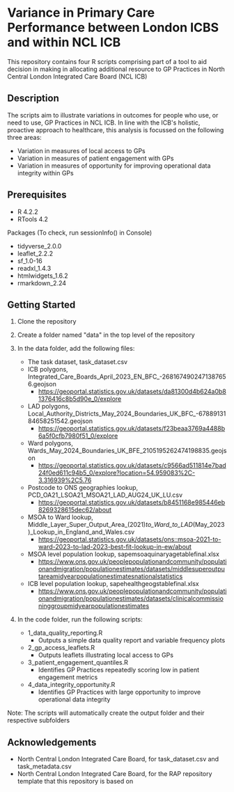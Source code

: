 # Variance in Primary Care Performance between London ICBS and within NCL ICB

This repository contains four R scripts comprising part of a tool to aid decision in making in allocating additional resource to GP Practices in North Central London Integrated Care Board (NCL ICB)

## Description

The scripts aim to illustrate variations in outcomes for people who use, or need to use, GP Practices in NCL ICB.
In line with the ICB's holistic, proactive approach to healthcare, this analysis is focussed on the following three areas:

* Variation in measures of local access to GPs
* Variation in measures of patient engagement with GPs
* Variation in measures of opportunity for improving operational data integrity within GPs

## Prerequisites

* R 4.2.2
* RTools 4.2

Packages (To check, run sessionInfo() in Console)

* tidyverse_2.0.0
* leaflet_2.2.2
* sf_1.0-16
* readxl_1.4.3
* htmlwidgets_1.6.2
* rmarkdown_2.24

## Getting Started

1. Clone the repository

2. Create a folder named "data" in the top level of the repository

3. In the data folder, add the following files:

	* The task dataset, task_dataset.csv
	* ICB polygons, Integrated_Care_Boards_April_2023_EN_BFC_-2681674902471387656.geojson
		* https://geoportal.statistics.gov.uk/datasets/da81300d4b624a0b81376416c8b5d90e_0/explore
	* LAD polygons, Local_Authority_Districts_May_2024_Boundaries_UK_BFC_-6788913184658251542.geojson
		* https://geoportal.statistics.gov.uk/datasets/f23beaa3769a4488b6a5f0cfb7980f51_0/explore
	* Ward polygons, Wards_May_2024_Boundaries_UK_BFE_2105195262474198835.geojson
		* https://geoportal.statistics.gov.uk/datasets/c9566ad511814e7bad24f0ed611c94b5_0/explore?location=54.959083%2C-3.316939%2C5.76
	* Postcode to ONS geographies lookup, PCD_OA21_LSOA21_MSOA21_LAD_AUG24_UK_LU.csv
		* https://geoportal.statistics.gov.uk/datasets/b8451168e985446eb8269328615dec62/about
	* MSOA to Ward lookup, Middle_Layer_Super_Output_Area_(2021)_to_Ward_to_LAD_(May_2023)_Lookup_in_England_and_Wales.csv
		* https://geoportal.statistics.gov.uk/datasets/ons::msoa-2021-to-ward-2023-to-lad-2023-best-fit-lookup-in-ew/about
	* MSOA level population lookup, sapemsoaquinaryagetablefinal.xlsx
		* https://www.ons.gov.uk/peoplepopulationandcommunity/populationandmigration/populationestimates/datasets/middlesuperoutputareamidyearpopulationestimatesnationalstatistics
	* ICB level population lookup, sapehealthgeogstablefinal.xlsx
		* https://www.ons.gov.uk/peoplepopulationandcommunity/populationandmigration/populationestimates/datasets/clinicalcommissioninggroupmidyearpopulationestimates

4. In the code folder, run the following scripts:

	* 1_data_quality_reporting.R
		* Outputs a simple data quality report and variable frequency plots
	* 2_gp_access_leaflets.R 
		* Outputs leaflets illustrating local access to GPs
	* 3_patient_engagement_quantiles.R 
		* Identifies GP Practices repeatedly scoring low in patient engagement metrics
	* 4_data_integrity_opportunity.R 
		* Identifies GP Practices with large opportunity to improve operational data integrity

Note: The scripts will automatically create the output folder and their respective subfolders

## Acknowledgements
- North Central London Integrated Care Board, for task_dataset.csv and task_metadata.csv
- North Central London Integrated Care Board, for the RAP repository template that this repository is based on
